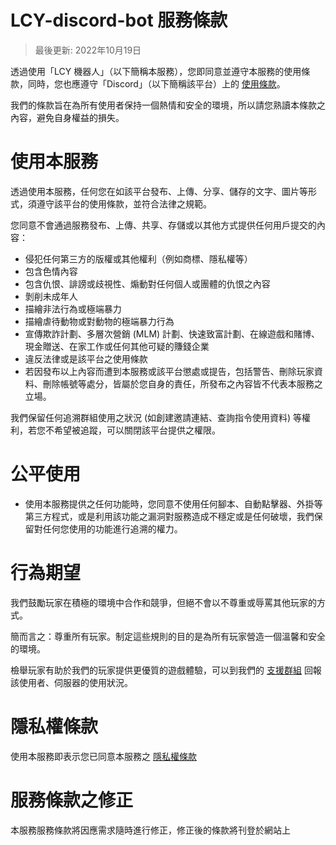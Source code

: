 # LCY-discord-bot 服務條款
> 最後更新: 2022年10月19日

透過使用「LCY 機器人」（以下簡稱本服務），您即同意並遵守本服務的使用條款，同時，您也應遵守「Discord」（以下簡稱該平台）上的 [使用條款](https://discord.com/terms)。

我們的條款旨在為所有使用者保持一個熱情和安全的環境，所以請您熟讀本條款之內容，避免自身權益的損失。

# 使用本服務
透過使用本服務，任何您在如該平台發布、上傳、分享、儲存的文字、圖片等形式，須遵守該平台的使用條款，並符合法律之規範。

您同意不會通過服務發布、上傳、共享、存儲或以其他方式提供任何用戶提交的內容：

- 侵犯任何第三方的版權或其他權利（例如商標、隱私權等）
- 包含色情內容
- 包含仇恨、誹謗或歧視性、煽動對任何個人或團體的仇恨之內容
- 剝削未成年人
- 描繪非法行為或極端暴力
- 描繪虐待動物或對動物的極端暴力行為
- 宣傳欺詐計劃、多層次營銷 (MLM) 計劃、快速致富計劃、在線遊戲和賭博、現金贈送、在家工作或任何其他可疑的賺錢企業
- 違反法律或是該平台之使用條款
- 若因發布以上內容而遭到本服務或該平台懲處或提告，包括警告、刪除玩家資料、刪除帳號等處分，皆屬於您自身的責任，所發布之內容皆不代表本服務之立場。

我們保留任何追溯群組使用之狀況 (如創建邀請連結、查詢指令使用資料) 等權利，若您不希望被追蹤，可以關閉該平台提供之權限。

# 公平使用
- 使用本服務提供之任何功能時，您同意不使用任何腳本、自動點擊器、外掛等第三方程式，或是利用該功能之漏洞對服務造成不穩定或是任何破壞，我們保留對任何您使用的功能進行追溯的權力。

# 行為期望
我們鼓勵玩家在積極的環境中合作和競爭，但絕不會以不尊重或辱罵其他玩家的方式。

簡而言之：尊重所有玩家。制定這些規則的目的是為所有玩家營造一個溫馨和安全的環境。

檢舉玩家有助於我們的玩家提供更優質的遊戲體驗，可以到我們的 [支援群組](https://discord.gg/APuCyxKwsb) 回報該使用者、伺服器的使用狀況。

# 隱私權條款
使用本服務即表示您已同意本服務之 [隱私權條款](https://github.com/LCY66666666/LCY-discord-bot/blob/main/README.md)

# 服務條款之修正
本服務服務條款將因應需求隨時進行修正，修正後的條款將刊登於網站上
